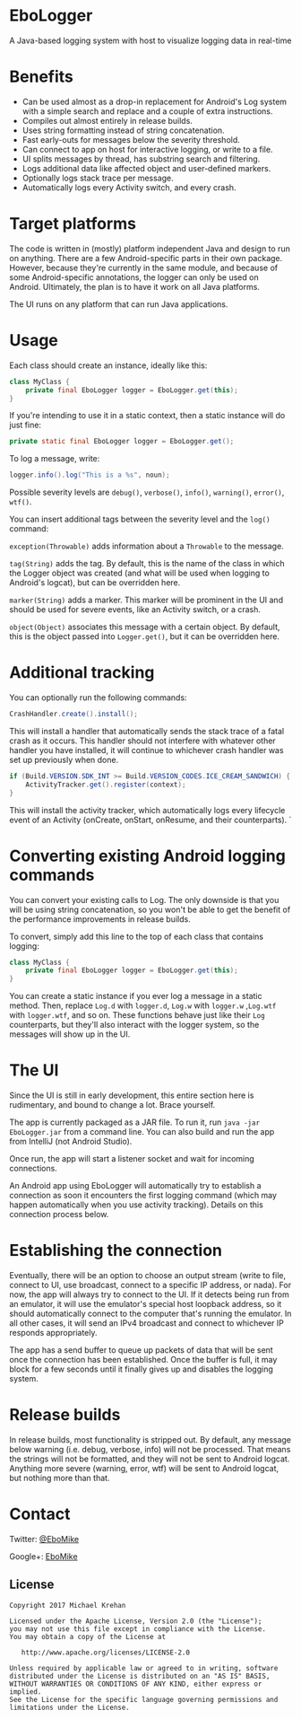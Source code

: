 # EboLogger
A Java-based logging system with host to visualize logging data in real-time

# Benefits
* Can be used almost as a drop-in replacement for Android's Log system with a simple search and replace and a couple of extra instructions.
* Compiles out almost entirely in release builds.
* Uses string formatting instead of string concatenation.
* Fast early-outs for messages below the severity threshold.
* Can connect to app on host for interactive logging, or write to a file.
* UI splits messages by thread, has substring search and filtering.
* Logs additional data like affected object and user-defined markers.
* Optionally logs stack trace per message.
* Automatically logs every Activity switch, and every crash.

# Target platforms

The code is written in (mostly) platform independent Java and design to run on anything. There are a few Android-specific parts in their own package.
However, because they're currently in the same module, and because of some Android-specific annotations, the logger can only be used on Android.
Ultimately, the plan is to have it work on all Java platforms.

The UI runs on any platform that can run Java applications.

# Usage

Each class should create an instance, ideally like this:

```java
class MyClass {
    private final EboLogger logger = EboLogger.get(this);
}
```

If you're intending to use it in a static context, then a static instance will do just fine:

```java
private static final EboLogger logger = EboLogger.get();
```

To log a message, write:

```java
logger.info().log("This is a %s", noun);
```

Possible severity levels are `debug()`, `verbose()`, `info()`,
`warning()`, `error()`, `wtf()`.

You can insert additional tags between the severity level and the `log()` command:

`exception(Throwable)` adds information about a `Throwable` to the message.

`tag(String)` adds the tag. By default, this is the name of the class in which the Logger object was created (and what will be used when logging to Android's logcat), but can be overridden here.

`marker(String)` adds a marker. This marker will be prominent in the UI and should be used for severe events, like an Activity switch, or a crash.

`object(Object)` associates this message with a certain object. By default, this is the object passed into `Logger.get()`, but it can be overridden here.

# Additional tracking

You can optionally run the following commands:

```java
CrashHandler.create().install();
```

This will install a handler that automatically sends the stack trace of a fatal crash as it occurs. This handler should not interfere with whatever other handler you have installed, it will continue to whichever crash handler was set up previously when done.

```java
if (Build.VERSION.SDK_INT >= Build.VERSION_CODES.ICE_CREAM_SANDWICH) {
    ActivityTracker.get().register(context);
}
```

This will install the activity tracker, which automatically logs every lifecycle event of an Activity (onCreate, onStart, onResume, and their counterparts).
`

# Converting existing Android logging commands

You can convert your existing calls to Log. The only downside is that you will be using string concatenation, so you won't be able to get the benefit of the performance improvements in release builds.

To convert, simply add this line to the top of each class that contains logging:

```java
class MyClass {
    private final EboLogger logger = EboLogger.get(this);
}
```

You can create a static instance if you ever log a message in a static method. Then, replace `Log.d` with `logger.d`, `Log.w` with `logger.w` ,`Log.wtf` with `logger.wtf`, and so on. These functions behave just like their `Log` counterparts, but they'll also interact with the logger system, so the messages will show up in the UI.

# The UI

Since the UI is still in early development, this entire section here is rudimentary, and bound to change a lot. Brace yourself.

The app is currently packaged as a JAR file. To run it, run `java -jar EboLogger.jar` from a command line. You can also build and run the app from IntelliJ (not Android Studio).

Once run, the app will start a listener socket and wait for incoming connections.

An Android app using EboLogger will automatically try to establish a connection as soon it encounters the first logging command (which may happen automatically when you use activity tracking). Details on this connection process below.

# Establishing the connection

Eventually, there will be an option to choose an output stream (write to file, connect to UI, use broadcast, connect to a specific IP address, or nada). For now, the app will always try to connect to the UI. If it detects being run from an emulator, it will use the emulator's special host loopback address, so it should automatically connect to the computer that's running the emulator.
In all other cases, it will send an IPv4 broadcast and connect to whichever IP responds appropriately.

The app has a send buffer to queue up packets of data that will be sent once the connection has been established. Once the buffer is full, it may block for a few seconds until it finally gives up and disables the logging system.

# Release builds

In release builds, most functionality is stripped out. By default, any message below warning (i.e. debug, verbose, info) will not be processed. That means the strings will not be formatted, and they will not be sent to Android logcat.
Anything more severe (warning, error, wtf) will be sent to Android logcat, but nothing more than that.


# Contact
Twitter: [@EboMike][1]

Google+: [EboMike][2]

License
-------
    Copyright 2017 Michael Krehan

    Licensed under the Apache License, Version 2.0 (the "License");
    you may not use this file except in compliance with the License.
    You may obtain a copy of the License at

       http://www.apache.org/licenses/LICENSE-2.0

    Unless required by applicable law or agreed to in writing, software
    distributed under the License is distributed on an "AS IS" BASIS,
    WITHOUT WARRANTIES OR CONDITIONS OF ANY KIND, either express or implied.
    See the License for the specific language governing permissions and
    limitations under the License.

[1]: https://twitter.com/EboMike
[2]: https://plus.google.com/u/0/108410866291813017116

